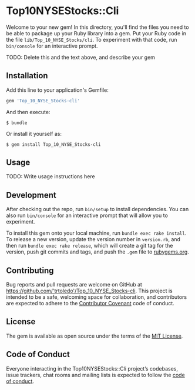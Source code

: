 # Top10NYSEStocks::Cli

Welcome to your new gem! In this directory, you'll find the files you need to be able to package up your Ruby library into a gem. Put your Ruby code in the file `lib/Top_10_NYSE_Stocks/cli`. To experiment with that code, run `bin/console` for an interactive prompt.

TODO: Delete this and the text above, and describe your gem

## Installation

Add this line to your application's Gemfile:

```ruby
gem 'Top_10_NYSE_Stocks-cli'
```

And then execute:

    $ bundle

Or install it yourself as:

    $ gem install Top_10_NYSE_Stocks-cli

## Usage

TODO: Write usage instructions here

## Development

After checking out the repo, run `bin/setup` to install dependencies. You can also run `bin/console` for an interactive prompt that will allow you to experiment.

To install this gem onto your local machine, run `bundle exec rake install`. To release a new version, update the version number in `version.rb`, and then run `bundle exec rake release`, which will create a git tag for the version, push git commits and tags, and push the `.gem` file to [rubygems.org](https://rubygems.org).

## Contributing

Bug reports and pull requests are welcome on GitHub at https://github.com/'trtoledo'/Top_10_NYSE_Stocks-cli. This project is intended to be a safe, welcoming space for collaboration, and contributors are expected to adhere to the [Contributor Covenant](http://contributor-covenant.org) code of conduct.

## License

The gem is available as open source under the terms of the [MIT License](https://opensource.org/licenses/MIT).

## Code of Conduct

Everyone interacting in the Top10NYSEStocks::Cli project’s codebases, issue trackers, chat rooms and mailing lists is expected to follow the [code of conduct](https://github.com/'trtoledo'/Top_10_NYSE_Stocks-cli/blob/master/CODE_OF_CONDUCT.md).
